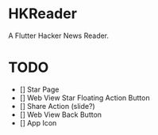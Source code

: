 # HKReader

A Flutter Hacker News Reader.

# TODO
- [] Star Page
- [] Web View Star Floating Action Button 
- [] Share Action (slide?)
- [] Web View Back Button
- [] App Icon
